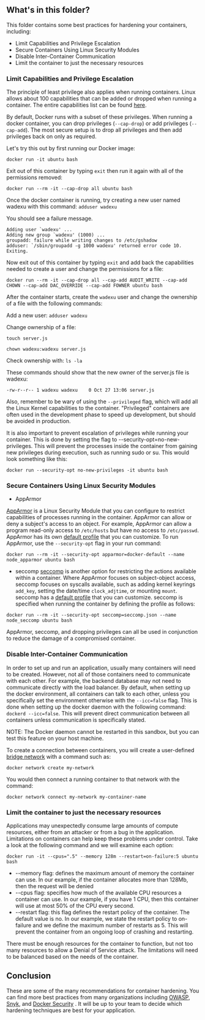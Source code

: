 ## What's in this folder?

This folder contains some best practices for hardening your containers, including:

* Limit Capabilities and Privilege Escalation
* Secure Containers Using Linux Security Modules
* Disable Inter-Container Communication
* Limit the container to just the necessary resources


### Limit Capabilities and Privilege Escalation
The principle of least privilege also applies when running containers. Linux allows about 100 capabilities that can be added or dropped when running a container. The entire capabilities list can be found [here](https://man7.org/linux/man-pages/man7/capabilities.7.html).

By default, Docker runs with a subset of these privileges. When running a docker container, you can drop privileges (`--cap-drop`) or add privileges (`--cap-add`). The most secure setup is to drop all privileges and then add privileges back on only as required.

Let's try this out by first running our Docker image:

```
docker run -it ubuntu bash
```

Exit out of this container by typing `exit` then run it again with all of the permissions removed:

```
docker run --rm -it --cap-drop all ubuntu bash
```

Once the docker container is running, try creating a new user named wadexu with this command:
`adduser wadexu`

You should see a failure message.
```
Adding user `wadexu' ...
Adding new group `wadexu' (1000) ...
groupadd: failure while writing changes to /etc/gshadow
adduser: `/sbin/groupadd -g 1000 wadexu' returned error code 10. Exiting.
```

Now exit out of this container by typing `exit` and add back the capabilities needed to create a user and change the permissions for a file:

```
docker run --rm -it --cap-drop all --cap-add AUDIT_WRITE --cap-add CHOWN --cap-add DAC_OVERRIDE --cap-add FOWNER ubuntu bash
```

After the container starts, create the `wadexu` user and change the ownership of a file with the following commands:

Add a new user: `adduser wadexu`

Change ownership of a file: 
```
touch server.js

chown wadexu:wadexu server.js
```

Check ownership with: `ls -la` 

These commands should show that the new owner of the server.js file is wadexu:

```
-rw-r--r-- 1 wadexu wadexu    0 Oct 27 13:06 server.js
```


Also, remember to be wary of using the `--privileged` flag, which will add all the Linux Kernel capabilities to the container. "Privileged" containers are often used in the development phase to speed up development, but should be avoided in production.

It is also important to prevent escalation of privileges while running your container. This is done by setting the flag to --security-opt=no-new-privileges. This will prevent the processes inside the container from gaining new privileges during execution, such as running sudo or su. This would look something like this:

```
docker run --security-opt no-new-privileges -it ubuntu bash
```

### Secure Containers Using Linux Security Modules
* AppArmor

[AppArmor](https://docs.docker.com/engine/security/apparmor/) is a Linux Security Module that you can configure to restrict capabilities of processes running in the container. AppArmor can allow or deny a subject's access to an object. For example, AppArmor can allow a program read-only access to `/etc/hosts` but have no access to `/etc/passwd`. AppArmor has its own [default profile](https://github.com/moby/moby/blob/master/profiles/apparmor/template.go) that you can customize. To run AppArmor, use the `--security-opt` flag in your run command:

```
docker run --rm -it --security-opt apparmor=docker-default --name node_apparmor ubuntu bash
```

* seccomp
[seccomp](https://docs.docker.com/engine/security/seccomp/) is another option for restricting the actions available within a container. Where AppArmor focuses on subject-object access, seccomp focuses on syscalls available, such as adding kernel keyrings `add_key`, setting the date/time `clock_adjtime`, or mounting `mount`. seccomp has a [default profile](https://github.com/moby/moby/blob/master/profiles/seccomp/default.json) that you can customize. seccomp is specified when running the container by defining the profile as follows:

```
docker run --rm -it --security-opt seccomp=seccomp.json --name node_seccomp ubuntu bash
```

AppArmor, seccomp, and dropping privileges can all be used in conjunction to reduce the damage of a compromised container.


### Disable Inter-Container Communication

In order to set up and run an application, usually many containers will need to be created. However, not all of those containers need to communicate with each other. For example, the backend database may not need to communicate directly with the load balancer. By default, when setting up the docker environment, all containers can talk to each other, unless you specifically set the environment otherwise with the `--icc=false` flag. This is done when setting up the docker daemon with the following command: `dockerd --icc=false`. This will prevent direct communication between all containers unless communication is specifically stated.

NOTE: The Docker daemon cannot be restarted in this sandbox, but you can test this feature on your host machine.

To create a connection between containers, you will create a user-defined [bridge network](https://docs.docker.com/network/bridge/#differences-between-user-defined-bridges-and-the-default-bridge) with a command such as:

```
docker network create my-network
```
You would then connect a running container to that network with the command:
```
docker network connect my-network my-container-name
```


### Limit the container to just the necessary resources

Applications may unexpectedly consume large amounts of compute resources, either from an attacker or from a bug in the application. Limitations on containers can help keep these problems under control. Take a look at the following command and we will examine each option:
```
docker run -it --cpus=".5" --memory 128m --restart=on-failure:5 ubuntu bash
```

* --memory flag: defines the maximum amount of memory the container can use. In our example, if the container allocates more than 128Mb, then the request will be denied
* --cpus flag: specifies how much of the available CPU resources a container can use. In our example, if you have 1 CPU, then this container will use at most 50% of the CPU every second.
* --restart flag: this flag defines the restart policy of the container. The default value is no. In our example, we state the restart policy to on-failure and we define the maximum number of restarts as 5. This will prevent the container from an ongoing loop of crashing and restarting.

There must be enough resources for the container to function, but not too many resources to allow a Denial of Service attack. The limitations will need to be balanced based on the needs of the container.


## Conclusion
These are some of the many recommendations for container hardening. You can find more best practices from many organizations including [OWASP](https://cheatsheetseries.owasp.org/cheatsheets/Docker_Security_Cheat_Sheet.html), [Snyk](https://snyk.io/blog/10-docker-image-security-best-practices/), and [Docker Security](https://docs.docker.com/engine/security/) . It will be up to your team to decide which hardening techniques are best for your application.

<br>
